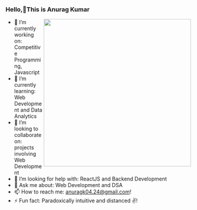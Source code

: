 ### Hello,👋This is Anurag Kumar
<img align="right" width="400" height="400" src="
![68747470733a2f2f6d656469612e67697068792e636f6d2f6d656469612f55535630796d33625657514a4a6d4e75334e2f67697068792e6769663f7261773d74727565](https://user-images.githubusercontent.com/110308448/218783618-c5672b26-0674-4577-96e2-38f95b538161.gif)
">
- 🔭 I’m currently working on: Competitive Programming, Javascript
- 🌱 I’m currently learning: Web Development and Data Analytics
- 👯 I’m looking to collaborate on: projects involving Web Development
- 🤔 I’m looking for help with: ReactJS and Backend Development
- 💬 Ask me about: Web Development and DSA
- 📫 How to reach me: anuragk04.24@gmail.com! 
-  ⚡ Fun fact: Paradoxically intuitive and distanced ✌️!



